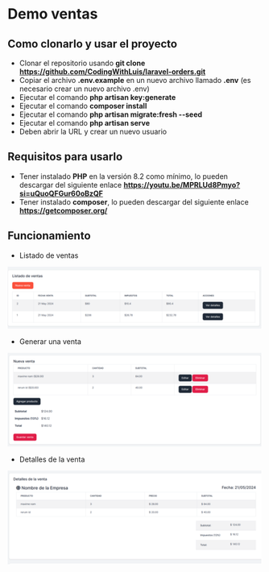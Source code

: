# Demo ventas

## Como clonarlo y usar el proyecto

- Clonar el repositorio usando **git clone <https://github.com/CodingWithLuis/laravel-orders.git>**
- Copiar el archivo **.env.example** en un nuevo archivo llamado **.env** (es necesario crear un nuevo archivo .env)  
- Ejecutar el comando **php artisan key:generate**
- Ejecutar el comando **composer install**
- Ejecutar el comando **php artisan migrate:fresh --seed**
- Ejecutar el comando **php artisan serve**
- Deben abrir la URL y crear un nuevo usuario

## Requisitos para usarlo

- Tener instalado **PHP** en la versión 8.2 como mínimo, lo pueden descargar del siguiente enlace **<https://youtu.be/MPRLUd8Pmyo?si=uQuoQFGur60oBzQF>**
- Tener instalado **composer**, lo pueden descargar del siguiente enlace **<https://getcomposer.org/>**

## Funcionamiento

- Listado de ventas

!['sales-list'](./images-for-readme/sales.png)

- Generar una venta

!['new-sale'](./images-for-readme/new_sale.png)

- Detalles de la venta

!['sale-details'](./images-for-readme/sale_detais.png)

